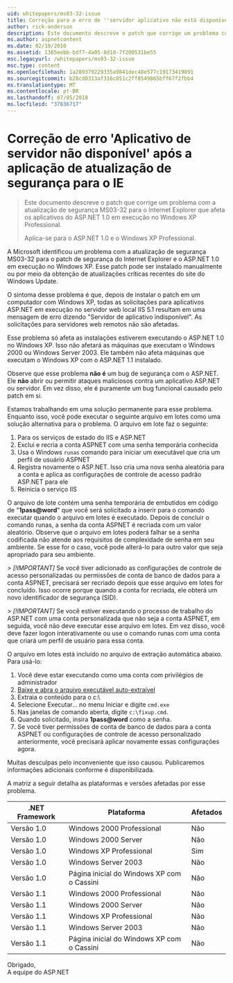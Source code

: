 ```yaml
---
uid: whitepapers/ms03-32-issue
title: Correção para o erro de ''servidor aplicativo não está disponível após a aplicação de atualização de segurança para o IE | Microsoft Docs
author: rick-anderson
description: Este documento descreve o patch que corrige um problema com a atualização de segurança MS03-32 para o Internet Explorer que afeta os aplicativos do ASP.NET 1.0 em execução no Wi...
ms.author: aspnetcontent
ms.date: 02/10/2010
ms.assetid: 1365eebb-bdf7-4a05-8d18-7f200531be55
msc.legacyurl: /whitepapers/ms03-32-issue
msc.type: content
ms.openlocfilehash: 1a289379229335a9841dec48e577c19173419891
ms.sourcegitcommit: b28cd0313af316c051c2ff8549865bff67f2fbb4
ms.translationtype: MT
ms.contentlocale: pt-BR
ms.lasthandoff: 07/05/2018
ms.locfileid: "37836717"
---
```

<a name="fix-for-server-application-unavailable-error-after-applying-security-update-for-ie"></a>Correção de erro 'Aplicativo de servidor não disponível' após a aplicação de atualização de segurança para o IE
====================
> Este documento descreve o patch que corrige um problema com a atualização de segurança MS03-32 para o Internet Explorer que afeta os aplicativos do ASP.NET 1.0 em execução no Windows XP Professional.
> 
> Aplica-se para o ASP.NET 1.0 e o Windows XP Professional.


A Microsoft identificou um problema com a atualização de segurança MS03-32 para o patch de segurança do Internet Explorer e o ASP.NET 1.0 em execução no Windows XP. Esse patch pode ser instalado manualmente ou por meio da obtenção de atualizações críticas recentes do site do Windows Update.

O sintoma desse problema é que, depois de instalar o patch em um computador com Windows XP, todas as solicitações para aplicativos ASP.NET em execução no servidor web local IIS 5.1 resultam em uma mensagem de erro dizendo "Servidor de aplicativo indisponível". As solicitações para servidores web remotos não são afetadas.

Esse problema só afeta as instalações estiverem executando o ASP.NET 1.0 no Windows XP. Isso não afetará as máquinas que executam o Windows 2000 ou Windows Server 2003. Ele também não afeta máquinas que executam o Windows XP com o ASP.NET 1.1 instalado.

Observe que esse problema **não é** um bug de segurança com o ASP.NET. Ele **não** abrir ou permitir ataques maliciosos contra um aplicativo ASP.NET ou servidor. Em vez disso, ele é puramente um bug funcional causado pelo patch em si.

Estamos trabalhando em uma solução permanente para esse problema. Enquanto isso, você pode executar o seguinte arquivo em lotes como uma solução alternativa para o problema. O arquivo em lote faz o seguinte:

1. Para os serviços de estado do IIS e ASP.NET
2. Exclui e recria a conta ASPNET com uma senha temporária conhecida
3. Usa o Windows `runas` comando para iniciar um executável que cria um perfil de usuário ASPNET
4. Registra novamente o ASP.NET. Isso cria uma nova senha aleatória para a conta e aplica as configurações de controle de acesso padrão ASP.NET para ele
5. Reinicia o serviço IIS

O arquivo de lote contém uma senha temporária de embutidos em código de "<strong>1pass@word</strong>" que você será solicitado a inserir para o comando executar quando o arquivo em lotes é executado. Depois de concluir o comando runas, a senha da conta ASPNET é recriada com um valor aleatório. Observe que o arquivo em lotes poderá falhar se a senha codificada não atende aos requisitos de complexidade de senha em seu ambiente. Se esse for o caso, você pode alterá-lo para outro valor que seja apropriado para seu ambiente.

*> [!IMPORTANT]* Se você tiver adicionado as configurações de controle de acesso personalizadas ou permissões de conta de banco de dados para a conta ASPNET, precisará ser recriado depois que esse arquivo em lotes for concluído. Isso ocorre porque quando a conta for recriada, ele obterá um novo identificador de segurança (SID).

*> [!IMPORTANT]* Se você estiver executando o processo de trabalho do ASP.NET com uma conta personalizada que não seja a conta ASPNET, em seguida, você não deve executar esse arquivo em lotes. Em vez disso, você deve fazer logon interativamente ou use o comando runas com uma conta que criará um perfil de usuário para essa conta.

O arquivo em lotes está incluído no arquivo de extração automática abaixo. Para usá-lo:

1. Você deve estar executando como uma conta com privilégios de administrador
2. [Baixe e abra o arquivo executável auto-extraível](ms03-32-issue/_static/fixup1.exe)
3. Extraia o conteúdo para o c:\
4. Selecione Executar... no menu Iniciar e digite `cmd.exe`
5. Nas janelas de comando aberta, digite `c:\fixup.cmd`.
6. Quando solicitado, insira <strong>1pass@word</strong> como a senha.
7. Se você tiver permissões de conta de banco de dados para a conta ASPNET ou configurações de controle de acesso personalizado anteriormente, você precisará aplicar novamente essas configurações agora.

Muitas desculpas pelo inconveniente que isso causou. Publicaremos informações adicionais conforme é disponibilizada.

A matriz a seguir detalha as plataformas e versões afetadas por esse problema.

| .NET Framework | Plataforma | Afetados |
| --- | --- | --- |
| Versão 1.0 | Windows 2000 Professional | Não |
| Versão 1.0 | Windows 2000 Server | Não |
| Versão 1.0 | Windows XP Professional | Sim |
| Versão 1.0 | Windows Server 2003 | Não |
| Versão 1.0 | Página inicial do Windows XP com o Cassini | Não |
| Versão 1.1 | Windows 2000 Professional | Não |
| Versão 1.1 | Windows 2000 Server | Não |
| Versão 1.1 | Windows XP Professional | Não |
| Versão 1.1 | Windows Server 2003 | Não |
| Versão 1.1 | Página inicial do Windows XP com o Cassini | Não |

Obrigado,   
 A equipe do ASP.NET

